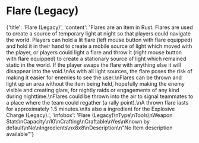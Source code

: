 
# Flare (Legacy)

{'title': 'Flare (Legacy)', 'content': 'Flares are an item in Rust. Flares are used to create a source of temporary light at night so that players could navigate the world. Players can hold a lit flare (left mouse button with flare equipped) and hold it in their hand to create a mobile source of light which moved with the player, or players could light a flare and throw it (right mouse button with flare equipped) to create a stationary source of light which remained static in the world. If the player swaps the flare with anything else it will disappear into the void.\nAs with all light sources, the flare poses the risk of making it easier for enemies to see the user.\nFlares can be thrown and light up an area without the item being held, hopefully making the enemy visible and creating glare, for nightly raids or engagements of any kind during nighttime.\nFlares could be thrown into the air to signal teammates to a place where the team could regather (a rally point).\nA thrown flare lasts for approximately 1.5 minutes.\nIts also a ingredient for the Explosive Charge (Legacy).', 'infobox': 'Flare (Legacy)\nType\nTools\nWeapon Stats\nCapacity\n10\nCrafting\nCraftable\nYes\nKnown by default\nNo\nIngredients\nx8x8\nDescription\n"No Item description available"'}
